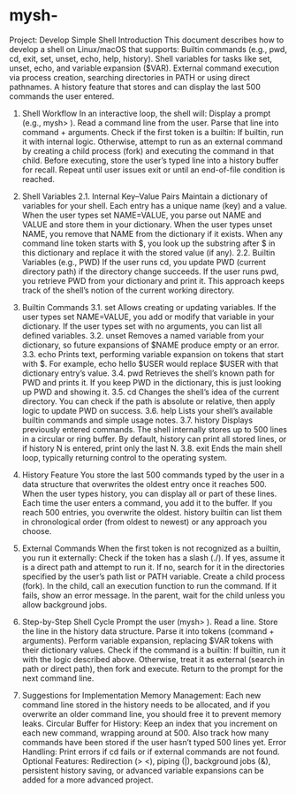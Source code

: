 # mysh-
Project: Develop Simple Shell 
Introduction
This document describes how to develop a shell on Linux/macOS that supports:
Builtin commands (e.g., pwd, cd, exit, set, unset, echo, help, history).
Shell variables for tasks like set, unset, echo, and variable expansion ($VAR).
External command execution via process creation, searching directories in PATH or using direct pathnames.
A history feature that stores and can display the last 500 commands the user entered.

1. Shell Workflow
In an interactive loop, the shell will:
Display a prompt (e.g., mysh> ).
Read a command line from the user.
Parse that line into command + arguments.
Check if the first token is a builtin:
If builtin, run it with internal logic.
Otherwise, attempt to run as an external command by creating a child process (fork) and executing the command in that child.
Before executing, store the user’s typed line into a history buffer for recall.
Repeat until user issues exit or until an end-of-file condition is reached.

2. Shell Variables
2.1. Internal Key–Value Pairs
Maintain a dictionary of variables for your shell. Each entry has a unique name (key) and a value.
When the user types set NAME=VALUE, you parse out NAME and VALUE and store them in your dictionary.
When the user types unset NAME, you remove that NAME from the dictionary if it exists.
When any command line token starts with $, you look up the substring after $ in this dictionary and replace it with the stored value (if any).
2.2. Builtin Variables (e.g., PWD)
If the user runs cd, you update PWD (current directory path) if the directory change succeeds.
If the user runs pwd, you retrieve PWD from your dictionary and print it.
This approach keeps track of the shell’s notion of the current working directory.

3. Builtin Commands
3.1. set
Allows creating or updating variables. If the user types set NAME=VALUE, you add or modify that variable in your dictionary. If the user types set with no arguments, you can list all defined variables.
3.2. unset
Removes a named variable from your dictionary, so future expansions of $NAME produce empty or an error.
3.3. echo
Prints text, performing variable expansion on tokens that start with $. For example, echo hello $USER would replace $USER with that dictionary entry’s value.
3.4. pwd
Retrieves the shell’s known path for PWD and prints it. If you keep PWD in the dictionary, this is just looking up PWD and showing it.
3.5. cd
Changes the shell’s idea of the current directory. You can check if the path is absolute or relative, then apply logic to update PWD on success.
3.6. help
Lists your shell’s available builtin commands and simple usage notes.
3.7. history
Displays previously entered commands. The shell internally stores up to 500 lines in a circular or ring buffer. By default, history can print all stored lines, or if history N is entered, print only the last N.
3.8. exit
Ends the main shell loop, typically returning control to the operating system.

4. History Feature
You store the last 500 commands typed by the user in a data structure that overwrites the oldest entry once it reaches 500. When the user types history, you can display all or part of these lines.
Each time the user enters a command, you add it to the buffer.
If you reach 500 entries, you overwrite the oldest.
history builtin can list them in chronological order (from oldest to newest) or any approach you choose.

5. External Commands
When the first token is not recognized as a builtin, you run it externally:
Check if the token has a slash (./).
If yes, assume it is a direct path and attempt to run it.
If no, search for it in the directories specified by the user’s path list or PATH variable.
Create a child process (fork).
In the child, call an execution function to run the command. If it fails, show an error message.
In the parent, wait for the child unless you allow background jobs.

6. Step-by-Step Shell Cycle
Prompt the user (mysh> ).
Read a line.
Store the line in the history data structure.
Parse it into tokens (command + arguments).
Perform variable expansion, replacing $VAR tokens with their dictionary values.
Check if the command is a builtin:
If builtin, run it with the logic described above.
Otherwise, treat it as external (search in path or direct path), then fork and execute.
Return to the prompt for the next command line.

7. Suggestions for Implementation
Memory Management: Each new command line stored in the history needs to be allocated, and if you overwrite an older command line, you should free it to prevent memory leaks.
Circular Buffer for History: Keep an index that you increment on each new command, wrapping around at 500. Also track how many commands have been stored if the user hasn’t typed 500 lines yet.
Error Handling: Print errors if cd fails or if external commands are not found.
Optional Features: Redirection (> <), piping (|), background jobs (&), persistent history saving, or advanced variable expansions can be added for a more advanced project.


